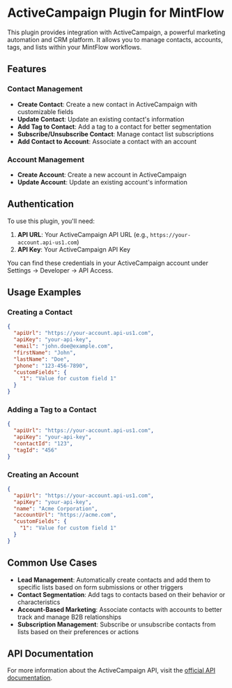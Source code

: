 # ActiveCampaign Plugin for MintFlow

This plugin provides integration with ActiveCampaign, a powerful marketing automation and CRM platform. It allows you to manage contacts, accounts, tags, and lists within your MintFlow workflows.

## Features

### Contact Management

- **Create Contact**: Create a new contact in ActiveCampaign with customizable fields
- **Update Contact**: Update an existing contact's information
- **Add Tag to Contact**: Add a tag to a contact for better segmentation
- **Subscribe/Unsubscribe Contact**: Manage contact list subscriptions
- **Add Contact to Account**: Associate a contact with an account

### Account Management

- **Create Account**: Create a new account in ActiveCampaign
- **Update Account**: Update an existing account's information

## Authentication

To use this plugin, you'll need:

1. **API URL**: Your ActiveCampaign API URL (e.g., `https://your-account.api-us1.com`)
2. **API Key**: Your ActiveCampaign API Key

You can find these credentials in your ActiveCampaign account under Settings → Developer → API Access.

## Usage Examples

### Creating a Contact

```json
{
  "apiUrl": "https://your-account.api-us1.com",
  "apiKey": "your-api-key",
  "email": "john.doe@example.com",
  "firstName": "John",
  "lastName": "Doe",
  "phone": "123-456-7890",
  "customFields": {
    "1": "Value for custom field 1"
  }
}
```

### Adding a Tag to a Contact

```json
{
  "apiUrl": "https://your-account.api-us1.com",
  "apiKey": "your-api-key",
  "contactId": "123",
  "tagId": "456"
}
```

### Creating an Account

```json
{
  "apiUrl": "https://your-account.api-us1.com",
  "apiKey": "your-api-key",
  "name": "Acme Corporation",
  "accountUrl": "https://acme.com",
  "customFields": {
    "1": "Value for custom field 1"
  }
}
```

## Common Use Cases

- **Lead Management**: Automatically create contacts and add them to specific lists based on form submissions or other triggers
- **Contact Segmentation**: Add tags to contacts based on their behavior or characteristics
- **Account-Based Marketing**: Associate contacts with accounts to better track and manage B2B relationships
- **Subscription Management**: Subscribe or unsubscribe contacts from lists based on their preferences or actions

## API Documentation

For more information about the ActiveCampaign API, visit the [official API documentation](https://developers.activecampaign.com/reference).
